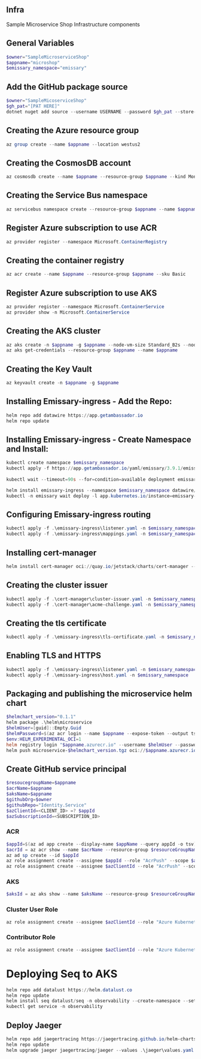 ## Infra
Sample Microservice Shop Infrastructure components

## General Variables
```powershell
$owner="SampleMicroserviceShop"
$appname="microshop"
$emissary_namespace="emissary"
```

## Add the GitHub package source
```powershell
$owner="SampleMicoserviceShop"
$gh_pat="[PAT HERE]"
dotnet nuget add source --username USERNAME --password $gh_pat --store-password-in-clear-text --name github "https://nuget.pkg.github.com/$owner/index.json"
```

## Creating the Azure resource group
```powershell
az group create --name $appname --location westus2
```

## Creating the CosmosDB account
```powershell
az cosmosdb create --name $appname --resource-group $appname --kind MongoDB --enable-free-tier
```

## Creating the Service Bus namespace
```powershell
az servicebus namespace create --resource-group $appname --name $appname --sku Standard
```

## Register Azure subscription to use ACR
```powershell
az provider register --namespace Microsoft.ContainerRegistry
```

## Creating the container registry
```powershell
az acr create --name $appname --resource-group $appname --sku Basic
```

## Register Azure subscription to use AKS
```powershell
az provider register --namespace Microsoft.ContainerService
az provider show -n Microsoft.ContainerService
```

## Creating the AKS cluster
```powershell
az aks create -n $appname -g $appname --node-vm-size Standard_B2s --node-count 2 --attach-acr $appname --enable-oidc-issuer --enable-workload-identity --generate-ssh-keys
az aks get-credentials --resource-group $appname --name $appname
```

## Creating the Key Vault
```powershell
az keyvault create -n $appname -g $appname
```

## Installing Emissary-ingress - Add the Repo:
```powershell
helm repo add datawire https://app.getambassador.io
helm repo update
```
 
## Installing Emissary-ingress - Create Namespace and Install:
```powershell
kubectl create namespace $emissary_namespace
kubectl apply -f https://app.getambassador.io/yaml/emissary/3.9.1/emissary-crds.yaml
 
kubectl wait --timeout=90s --for=condition=available deployment emissary-apiext -n emissary-system

helm install emissary-ingress --namespace $emissary_namespace datawire/emissary-ingress --set service.annotations."service\.beta\.kubernetes\.io/azure-dns-label-name"=$appname 
kubectl -n emissary wait deploy -l app.kubernetes.io/instance=emissary-ingress --for=condition=available --timeout=90s
```

## Configuring Emissary-ingress routing
```powershell
kubectl apply -f .\emissary-ingress\listener.yaml -n $emissary_namespace
kubectl apply -f .\emissary-ingress\mappings.yaml -n $emissary_namespace
```

## Installing cert-manager
```powershell
helm install cert-manager oci://quay.io/jetstack/charts/cert-manager --version v1.18.2 --namespace $emissary_namespace  --create-namespace --set crds.enabled=true
```

## Creating the cluster issuer
```powershell
kubectl apply -f .\cert-manager\cluster-issuer.yaml -n $emissary_namespace
kubectl apply -f .\cert-manager\acme-challenge.yaml -n $emissary_namespace
```

## Creating the tls certificate
```powershell
kubectl apply -f .\emissary-ingress\tls-certificate.yaml -n $emissary_namespace
```

## Enabling TLS and HTTPS
```powershell
kubectl apply -f .\emissary-ingress\listener.yaml -n $emissary_namespace
kubectl apply -f .\emissary-ingress\host.yaml -n $emissary_namespace
```


## Packaging and publishing the microservice helm chart
```powershell
$helmchart_version="0.1.1"
helm package .\helm\microservice
$helmUser=[guid]::Empty.Guid
$helmPassword=$(az acr login --name $appname --expose-token --output tsv --query accessToken)
$env:HELM_EXPERIMENTAL_OCI=1
helm registry login "$appname.azurecr.io" --username $helmUser --password $helmPassword
helm push microservice-$helmchart_version.tgz oci://$appname.azurecr.io/helm
```

## Create GitHub service principal
```powershell
$resoucegroupName=$appname
$acrName=$appname
$aksName=$appname
$githubOrg=$owner
$githubRepo="Identity.Service"
$azClientId=<CLIENT_ID> =? $appId
$azSubscriptionId=<SUBSCRIPTION_ID>
```
### ACR
```powershell
$appId=$(az ad app create --display-name $appName --query appId -o tsv)
$acrId = az acr show --name $acrName --resource-group $resourceGroupName --query id -o tsv
az ad sp create --id $appId
az role assignment create --assignee $appId --role "AcrPush" --scope $acrId
az role assignment create --assignee $azClientId --role "AcrPush" --scope $acrId
```
### AKS
```powershell
$aksId = az aks show --name $aksName --resource-group $resourceGroupName --query id -o tsv
```
### Cluster User Role
```powershell
az role assignment create --assignee $azClientId --role "Azure Kubernetes Service Contributor Role" --scope $aksId

```
### Contributor Role
```powershell
az role assignment create --assignee $azClientId --role "Azure Kubernetes Service Contributor Role" --scope $aksId
```

# Deploying Seq to AKS
```powershell
helm repo add datalust https://helm.datalust.co
helm repo update
helm install seq datalust/seq -n observability --create-namespace --set firstRunAdminPassword=MyLocalPass123
kubectl get service -n observability
```

## Deploy Jaeger
```powershell
helm repo add jaegertracing https://jaegertracing.github.io/helm-charts
helm repo update
helm upgrade jaeger jaegertracing/jaeger --values .\jaeger\values.yaml -n observability --install --create-namespace
```

